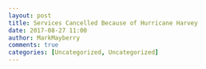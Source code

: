 ```yaml
---
layout: post
title: Services Cancelled Because of Hurricane Harvey
date: 2017-08-27 11:00
author: MarkMayberry
comments: true
categories: [Uncategorized, Uncategorized]
---
```


